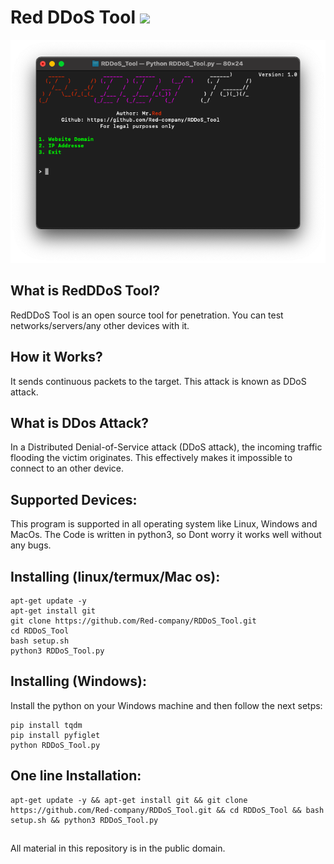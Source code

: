 # Red DDoS Tool ![](https://img.shields.io/apm/l/vim-mode)

![plot](./RDDoS_screenshot.png)

## What is RedDDoS Tool?
 RedDDoS Tool is an open source tool for penetration. You can test networks/servers/any other devices with it.

## How it Works? 
 It sends continuous packets to the target. This attack is known as DDoS attack.

## What is DDos Attack?
  <p>In a Distributed Denial-of-Service attack (DDoS attack), the incoming traffic flooding the victim originates. This effectively makes it impossible to connect to an other device.</p>

## Supported Devices:
 This program is supported in all operating system like Linux, Windows and MacOs. The Code is written in python3, so Dont worry it works well without any bugs.

## Installing (linux/termux/Mac os):
```
apt-get update -y
apt-get install git
git clone https://github.com/Red-company/RDDoS_Tool.git
cd RDDoS_Tool
bash setup.sh
python3 RDDoS_Tool.py

```

## Installing (Windows):
Install the python on your Windows machine and then follow the next setps:
```
pip install tqdm
pip install pyfiglet
python RDDoS_Tool.py
```

## One line Installation:
```
apt-get update -y && apt-get install git && git clone https://github.com/Red-company/RDDoS_Tool.git && cd RDDoS_Tool && bash setup.sh && python3 RDDoS_Tool.py
```

##
All material in this repository is in the public domain.

